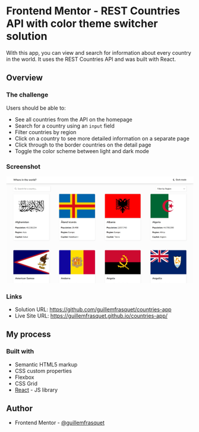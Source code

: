 # Frontend Mentor - REST Countries API with color theme switcher solution

With this app, you can view and search for information about every country in the world.
It uses the REST Countries API and was built with React.


## Overview

### The challenge

Users should be able to:

- See all countries from the API on the homepage
- Search for a country using an `input` field
- Filter countries by region
- Click on a country to see more detailed information on a separate page
- Click through to the border countries on the detail page
- Toggle the color scheme between light and dark mode

### Screenshot

![](./screenshot.jpg)

### Links

- Solution URL: https://github.com/guillemfrasquet/countries-app
- Live Site URL: https://guillemfrasquet.github.io/countries-app/

## My process

### Built with

- Semantic HTML5 markup
- CSS custom properties
- Flexbox
- CSS Grid
- [React](https://reactjs.org/) - JS library


## Author

- Frontend Mentor - [@guillemfrasquet](https://www.frontendmentor.io/profile/guillemfrasquet)

